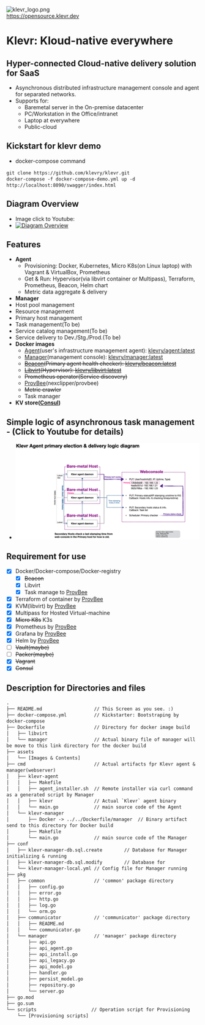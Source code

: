 ![klevr_logo.png](https://raw.githubusercontent.com/Klevry/klevr/master/assets/klevr_logo.png)
<br><a href="https://opensource.klevr.dev">https://opensource.klevr.dev</a>

# Klevr: Kloud-native everywhere
## Hyper-connected Cloud-native delivery solution for SaaS
 * Asynchronous distributed infrastructure management console and agent for separated networks.
 * Supports for:
   * Baremetal server in the On-premise datacenter
   * PC/Workstation in the Office/intranet
   * Laptop at everywhere
   * Public-cloud

## Kickstart for klevr demo
* docker-compose command
```
git clone https://github.com/klevry/klevr.git
docker-compose -f docker-compose-demo.yml up -d
http://localhost:8090/swagger/index.html
```

## Diagram Overview
 * Image click to Youtube:
 * [![Diagram Overview](https://raw.githubusercontent.com/Klevry/klevr/master/assets/Klevr_diagram_overview.png)](https://youtu.be/xLkqm1vEmd0)

## Features
 * **Agent**
   * Provisioning: Docker, Kubernetes, Micro K8s(on Linux laptop) with Vagrant & VirtualBox, Prometheus 
   * Get & Run: Hypervisor(via libvirt container or Multipass), Terraform, Prometheus, Beacon, Helm chart
   * Metric data aggregate & delivery
  * **Manager**
   * Host pool management
   * Resource management
   * Primary host management 
   * Task management(To be)
   * Service catalog management(To be)
   * Service delivery to Dev./Stg./Prod.(To be)
 * **Docker images**
   * [Agent](./Dockerfile/agent)(user's infrastructure management agent): [klevry/agent:latest](https://hub.docker.com/repository/docker/klevry/klevr-agent)
   * [Manager](./Dockerfile/manager)(management console): [klevry/manager:latest](https://hub.docker.com/repository/docker/klevry/klevr-manager)
   * ~~[Beacon](./Dockerfile/beacon)(Primary agent health checker): [klevry/beacon:latest](https://hub.docker.com/repository/docker/klevry/beacon)~~
   * ~~[Libvirt](./Dockerfile/libvirt)(Hypervisor): [klevry/libvirt:latest](https://hub.docker.com/repository/docker/klevry/libvirt)~~
   * ~~Prometheus operator(Service discovery)~~
   * [ProvBee](https://github.com/NexClipper/provbee)(nexclipper/provbee)  
   * ~~Metric crawler~~
   * Task manager
 * **KV store([Consul](https://github.com/hashicorp/consul))**
   
## Simple logic of asynchronous task management - (Click to Youtube for details)
 * [![Primary election of agent](https://raw.githubusercontent.com/Klevry/klevr/master/assets/Klevr_Agent_primary_election_n_delivery_logic.png)](https://www.youtube.com/watch?v=hyMaVsCcgbA&t=2s)

## Requirement for use
 * [x] Docker/Docker-compose/Docker-registry
   * [x] ~~Beacon~~
   * [x] Libvirt
   * [x] Task manage to [ProvBee](https://github.com/NexClipper/provbee)
 * [x] Terraform of container by [ProvBee](https://github.com/NexClipper/provbee)
 * [x] KVM(libvirt) by [ProvBee](https://github.com/NexClipper/provbee)
 * [x] Multipass for Hosted Virtual-machine
 * [x] ~~Micro K8s~~ K3s
 * [x] Prometheus by [ProvBee](https://github.com/NexClipper/provbee)
 * [x] Grafana by [ProvBee](https://github.com/NexClipper/provbee)
 * [x] Helm by [ProvBee](https://github.com/NexClipper/provbee)
 * [ ] ~~Vault(maybe)~~
 * [ ] ~~Packer(maybe)~~
 * [x] ~~Vagrant~~
 * [x] ~~Consul~~ 

## Description for Directories and files
```
.
├── README.md                   // This Screen as you see. :)
├── docker-compose.yml          // Kickstarter: Bootstraping by docker-compose
├── Dockerfile                  // Directory for docker image build
│   ├── libvirt
│   └── manager                 // Actual binary file of manager will be move to this link directory for the docker build
├── assets
│   └── [Images & Contents]
├── cmd                         // Actual artifacts fpr Klevr agent & manager(webserver) 
│   ├── klevr-agent
│   │   ├── Makefile
│   │   ├── agent_installer.sh  // Remote installer via curl command as a generated script by Manager
│   │   ├── klevr               // Actual `Klevr` agent binary
│   │   └── main.go             // main source code of the Agent
│   └── klevr-manager
│       ├── Docker -> ../../Dockerfile/manager  // Binary artifact send to this directory for Docker build  
│       ├── Makefile
│       └── main.go             // main source code of the Manager
├── conf
│   ├── klevr-manager-db.sql.create        // Database for Manager initializing & running
│   ├── klevr-manager-db.sql.modify        // Database for 
│   └── klevr-manager-local.yml // Config file for Manager running
├── pkg
│   ├── common                  // 'common' package directory
│   │   ├── config.go
│   │   ├── error.go
│   │   ├── http.go
│   │   ├── log.go
│   │   └── orm.go
│   ├── communicator            // 'communicator' package directory
│   │   ├── README.md
│   │   └── communicator.go
│   └── manager                 // 'manager' package directory
│       ├── api.go
│       ├── api_agent.go
│       ├── api_install.go
│       ├── api_legacy.go
│       ├── api_model.go
│       ├── handler.go
│       ├── persist_model.go
│       ├── repository.go
│       └── server.go
├── go.mod
├── go.sum
└── scripts                    // Operation script for Provisioning
    └── [Provisioning scripts]

```

